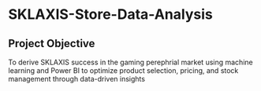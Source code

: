 # SKLAXIS-Store-Data-Analysis
## Project Objective
To derive SKLAXIS success in the gaming perephrial market using machine learning and Power BI to optimize product selection, pricing, and stock management through data-driven insights
